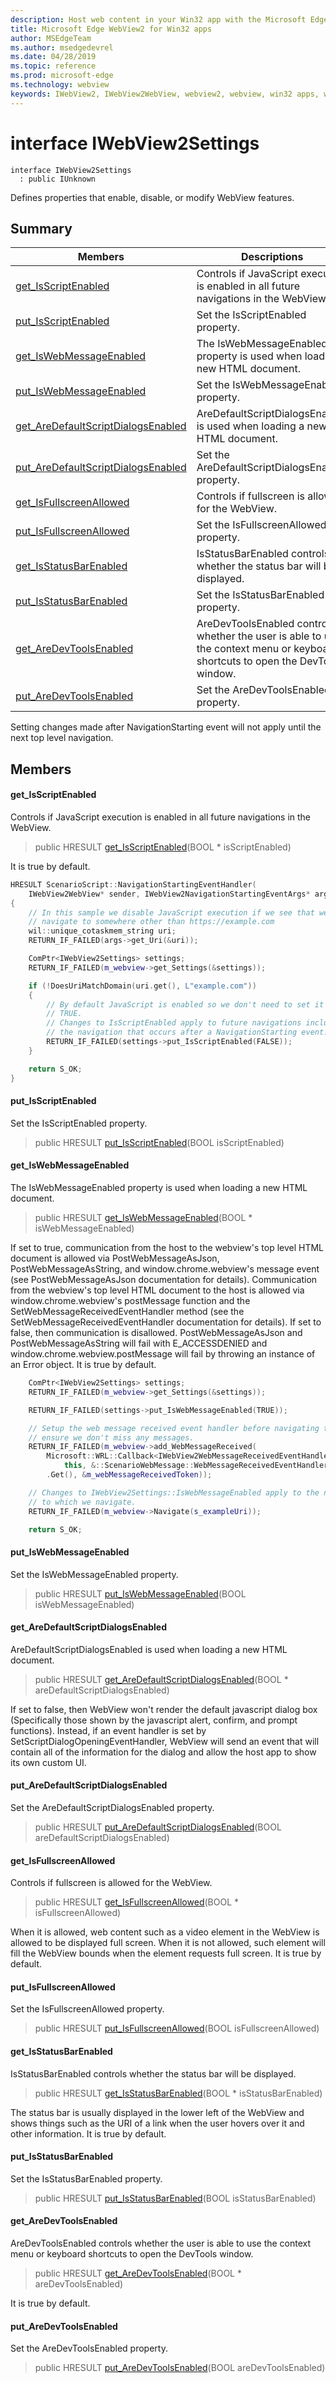 ```yaml
---
description: Host web content in your Win32 app with the Microsoft Edge WebView2 control
title: Microsoft Edge WebView2 for Win32 apps
author: MSEdgeTeam
ms.author: msedgedevrel
ms.date: 04/28/2019
ms.topic: reference
ms.prod: microsoft-edge
ms.technology: webview
keywords: IWebView2, IWebView2WebView, webview2, webview, win32 apps, win32, edge
---
```


# interface IWebView2Settings 

```
interface IWebView2Settings
  : public IUnknown
```

Defines properties that enable, disable, or modify WebView features.

## Summary

 Members                        | Descriptions
--------------------------------|---------------------------------------------
[get_IsScriptEnabled](#get_isscriptenabled) | Controls if JavaScript execution is enabled in all future navigations in the WebView.
[put_IsScriptEnabled](#put_isscriptenabled) | Set the IsScriptEnabled property.
[get_IsWebMessageEnabled](#get_iswebmessageenabled) | The IsWebMessageEnabled property is used when loading a new HTML document.
[put_IsWebMessageEnabled](#put_iswebmessageenabled) | Set the IsWebMessageEnabled property.
[get_AreDefaultScriptDialogsEnabled](#get_aredefaultscriptdialogsenabled) | AreDefaultScriptDialogsEnabled is used when loading a new HTML document.
[put_AreDefaultScriptDialogsEnabled](#put_aredefaultscriptdialogsenabled) | Set the AreDefaultScriptDialogsEnabled property.
[get_IsFullscreenAllowed](#get_isfullscreenallowed) | Controls if fullscreen is allowed for the WebView.
[put_IsFullscreenAllowed](#put_isfullscreenallowed) | Set the IsFullscreenAllowed property.
[get_IsStatusBarEnabled](#get_isstatusbarenabled) | IsStatusBarEnabled controls whether the status bar will be displayed.
[put_IsStatusBarEnabled](#put_isstatusbarenabled) | Set the IsStatusBarEnabled property.
[get_AreDevToolsEnabled](#get_aredevtoolsenabled) | AreDevToolsEnabled controls whether the user is able to use the context menu or keyboard shortcuts to open the DevTools window.
[put_AreDevToolsEnabled](#put_aredevtoolsenabled) | Set the AreDevToolsEnabled property.

Setting changes made after NavigationStarting event will not apply until the next top level navigation.

## Members

#### get_IsScriptEnabled 

Controls if JavaScript execution is enabled in all future navigations in the WebView.

> public HRESULT [get_IsScriptEnabled](#interface_i_web_view2_settings_1aa2867d2d39d23dfe394126e43c53e615)(BOOL * isScriptEnabled)

It is true by default.

```cpp
HRESULT ScenarioScript::NavigationStartingEventHandler(
    IWebView2WebView* sender, IWebView2NavigationStartingEventArgs* args)
{
    // In this sample we disable JavaScript execution if we see that we ever
    // navigate to somewhere other than https://example.com
    wil::unique_cotaskmem_string uri;
    RETURN_IF_FAILED(args->get_Uri(&uri));

    ComPtr<IWebView2Settings> settings;
    RETURN_IF_FAILED(m_webview->get_Settings(&settings));

    if (!DoesUriMatchDomain(uri.get(), L"example.com"))
    {
        // By default JavaScript is enabled so we don't need to set it to
        // TRUE.
        // Changes to IsScriptEnabled apply to future navigations including
        // the navigation that occurs after a NavigationStarting event.
        RETURN_IF_FAILED(settings->put_IsScriptEnabled(FALSE));
    }

    return S_OK;
}
```

#### put_IsScriptEnabled 

Set the IsScriptEnabled property.

> public HRESULT [put_IsScriptEnabled](#interface_i_web_view2_settings_1a900fc1446d14dcdf59323562ea5fc5f8)(BOOL isScriptEnabled)

#### get_IsWebMessageEnabled 

The IsWebMessageEnabled property is used when loading a new HTML document.

> public HRESULT [get_IsWebMessageEnabled](#interface_i_web_view2_settings_1af7a834cbd32878793484b3e7ecd40ab9)(BOOL * isWebMessageEnabled)

If set to true, communication from the host to the webview's top level HTML document is allowed via PostWebMessageAsJson, PostWebMessageAsString, and window.chrome.webview's message event (see PostWebMessageAsJson documentation for details). Communication from the webview's top level HTML document to the host is allowed via window.chrome.webview's postMessage function and the SetWebMessageReceivedEventHandler method (see the SetWebMessageReceivedEventHandler documentation for details). If set to false, then communication is disallowed. PostWebMessageAsJson and PostWebMessageAsString will fail with E_ACCESSDENIED and window.chrome.webview.postMessage will fail by throwing an instance of an Error object. It is true by default.

```cpp
    ComPtr<IWebView2Settings> settings;
    RETURN_IF_FAILED(m_webview->get_Settings(&settings));

    RETURN_IF_FAILED(settings->put_IsWebMessageEnabled(TRUE));

    // Setup the web message received event handler before navigating to
    // ensure we don't miss any messages.
    RETURN_IF_FAILED(m_webview->add_WebMessageReceived(
        Microsoft::WRL::Callback<IWebView2WebMessageReceivedEventHandler>(
            this, &::ScenarioWebMessage::WebMessageReceivedEventHandler)
        .Get(), &m_webMessageReceivedToken));

    // Changes to IWebView2Settings::IsWebMessageEnabled apply to the next document
    // to which we navigate.
    RETURN_IF_FAILED(m_webview->Navigate(s_exampleUri));

    return S_OK;
```

#### put_IsWebMessageEnabled 

Set the IsWebMessageEnabled property.

> public HRESULT [put_IsWebMessageEnabled](#interface_i_web_view2_settings_1a6883867d6600084e24a9d62c250e294f)(BOOL isWebMessageEnabled)

#### get_AreDefaultScriptDialogsEnabled 

AreDefaultScriptDialogsEnabled is used when loading a new HTML document.

> public HRESULT [get_AreDefaultScriptDialogsEnabled](#interface_i_web_view2_settings_1a51946197a68a096527a03689d62b73e2)(BOOL * areDefaultScriptDialogsEnabled)

If set to false, then WebView won't render the default javascript dialog box (Specifically those shown by the javascript alert, confirm, and prompt functions). Instead, if an event handler is set by SetScriptDialogOpeningEventHandler, WebView will send an event that will contain all of the information for the dialog and allow the host app to show its own custom UI.

#### put_AreDefaultScriptDialogsEnabled 

Set the AreDefaultScriptDialogsEnabled property.

> public HRESULT [put_AreDefaultScriptDialogsEnabled](#interface_i_web_view2_settings_1afe873806f6e98b75922a937d0af21dbf)(BOOL areDefaultScriptDialogsEnabled)

#### get_IsFullscreenAllowed 

Controls if fullscreen is allowed for the WebView.

> public HRESULT [get_IsFullscreenAllowed](#interface_i_web_view2_settings_1aff1d9dc0947e403664cc6d177355d0ff)(BOOL * isFullscreenAllowed)

When it is allowed, web content such as a video element in the WebView is allowed to be displayed full screen. When it is not allowed, such element will fill the WebView bounds when the element requests full screen. It is true by default.

#### put_IsFullscreenAllowed 

Set the IsFullscreenAllowed property.

> public HRESULT [put_IsFullscreenAllowed](#interface_i_web_view2_settings_1a10ef13244a7db2ce525dfc7502f79d97)(BOOL isFullscreenAllowed)

#### get_IsStatusBarEnabled 

IsStatusBarEnabled controls whether the status bar will be displayed.

> public HRESULT [get_IsStatusBarEnabled](#interface_i_web_view2_settings_1aecb1e72271f79648d6e43222fbfd4b92)(BOOL * isStatusBarEnabled)

The status bar is usually displayed in the lower left of the WebView and shows things such as the URI of a link when the user hovers over it and other information. It is true by default.

#### put_IsStatusBarEnabled 

Set the IsStatusBarEnabled property.

> public HRESULT [put_IsStatusBarEnabled](#interface_i_web_view2_settings_1add5a9baf43e11d25c9026e5a66755d88)(BOOL isStatusBarEnabled)

#### get_AreDevToolsEnabled 

AreDevToolsEnabled controls whether the user is able to use the context menu or keyboard shortcuts to open the DevTools window.

> public HRESULT [get_AreDevToolsEnabled](#interface_i_web_view2_settings_1ac0e6be5025993e7315633c260330550e)(BOOL * areDevToolsEnabled)

It is true by default.

#### put_AreDevToolsEnabled 

Set the AreDevToolsEnabled property.

> public HRESULT [put_AreDevToolsEnabled](#interface_i_web_view2_settings_1a45881677f4d90f73f65f4ce76635cb7b)(BOOL areDevToolsEnabled)


